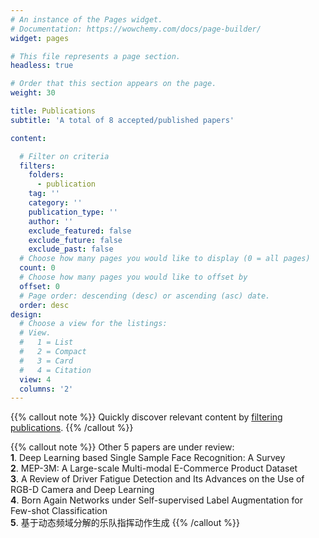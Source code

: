 ```yaml
---
# An instance of the Pages widget.
# Documentation: https://wowchemy.com/docs/page-builder/
widget: pages

# This file represents a page section.
headless: true

# Order that this section appears on the page.
weight: 30

title: Publications
subtitle: 'A total of 8 accepted/published papers'

content:

  # Filter on criteria
  filters:
    folders:
      - publication
    tag: ''
    category: ''
    publication_type: ''
    author: ''
    exclude_featured: false
    exclude_future: false
    exclude_past: false
  # Choose how many pages you would like to display (0 = all pages)
  count: 0
  # Choose how many pages you would like to offset by
  offset: 0
  # Page order: descending (desc) or ascending (asc) date.
  order: desc
design:
  # Choose a view for the listings:
  # View.
  #   1 = List
  #   2 = Compact
  #   3 = Card
  #   4 = Citation
  view: 4
  columns: '2'
---
```


{{% callout note %}}
Quickly discover relevant content by [filtering publications](./publication/).
{{% /callout %}}

{{% callout note %}}
Other 5 papers are under review:
<br/> **1**. Deep Learning based Single Sample Face Recognition: A Survey
<br/> **2**. MEP-3M: A Large-scale Multi-modal E-Commerce Product Dataset
<br/> **3**. A Review of Driver Fatigue Detection and Its Advances on the Use of RGB-D Camera and Deep Learning
<br/> **4**. Born Again Networks under Self-supervised Label Augmentation for Few-shot Classification
<br/> **5**. 基于动态频域分解的乐队指挥动作生成
{{% /callout %}}
